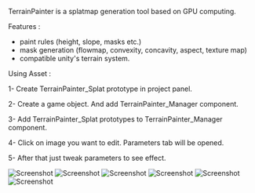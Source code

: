 

TerrainPainter is a splatmap generation tool based on GPU computing.


Features :
- paint rules (height, slope, masks etc.)
- mask generation (flowmap, convexity, concavity, aspect, texture map)
- compatible unity's terrain system.




Using Asset :

1- Create TerrainPainter_Splat prototype in project panel.

2- Create a game object. And add TerrainPainter_Manager component.

3- Add TerrainPainter_Splat prototypes to TerrainPainter_Manager component.

4- Click on image you want to edit. Parameters tab will be opened.

5- After that just tweak parameters to see effect.


![Screenshot](https://github.com/drParadox312/Unity-TerrainPainter/blob/master/Screenshots/screenshot%2010.JPG)
![Screenshot](https://github.com/drParadox312/Unity-TerrainPainter/blob/master/Screenshots/screenshot%205.JPG)
![Screenshot](https://github.com/drParadox312/Unity-TerrainPainter/blob/master/Screenshots/screenshot%201.JPG)
![Screenshot](https://github.com/drParadox312/Unity-TerrainPainter/blob/master/Screenshots/screenshot%209.JPG)
![Screenshot](https://github.com/drParadox312/Unity-TerrainPainter/blob/master/Screenshots/screenshot%203.JPG)
![Screenshot](https://github.com/drParadox312/Unity-TerrainPainter/blob/master/Screenshots/screenshot%2011.JPG)

